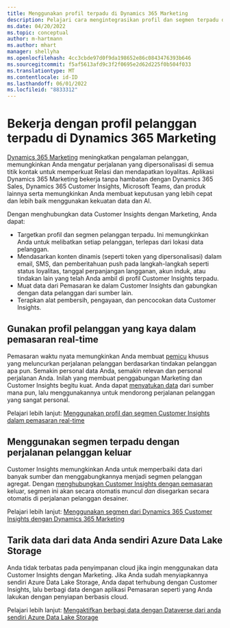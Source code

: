 ```yaml
---
title: Menggunakan profil terpadu di Dynamics 365 Marketing
description: Pelajari cara mengintegrasikan profil dan segmen terpadu dengan Dynamics 365 Marketing.
ms.date: 04/20/2022
ms.topic: conceptual
author: m-hartmann
ms.author: mhart
manager: shellyha
ms.openlocfilehash: 4cc3cbde97d0f9da198652e86c0843476393b646
ms.sourcegitcommit: f5af5613afd9c3f2f0695e2d62d225f0b504f033
ms.translationtype: MT
ms.contentlocale: id-ID
ms.lasthandoff: 06/01/2022
ms.locfileid: "8833312"
---
```

# <a name="work-with-unified-customer-profiles-in-dynamics-365-marketing"></a>Bekerja dengan profil pelanggan terpadu di Dynamics 365 Marketing

[Dynamics 365 Marketing](/dynamics365/marketing/overview) meningkatkan pengalaman pelanggan, memungkinkan Anda mengatur perjalanan yang dipersonalisasi di semua titik kontak untuk memperkuat Relasi dan mendapatkan loyalitas. Aplikasi Dynamics 365 Marketing bekerja tanpa hambatan dengan Dynamics 365 Sales, Dynamics 365 Customer Insights, Microsoft Teams, dan produk lainnya serta memungkinkan Anda membuat keputusan yang lebih cepat dan lebih baik menggunakan kekuatan data dan AI.

Dengan menghubungkan data Customer Insights dengan Marketing, Anda dapat:

- Targetkan profil dan segmen pelanggan terpadu. Ini memungkinkan Anda untuk melibatkan setiap pelanggan, terlepas dari lokasi data pelanggan.
- Mendasarkan konten dinamis (seperti token yang dipersonalisasi) dalam email, SMS, dan pemberitahuan push pada langkah-langkah seperti status loyalitas, tanggal perpanjangan langganan, akun induk, atau tindakan lain yang telah Anda ambil di profil Customer Insights terpadu.
- Muat data dari Pemasaran ke dalam Customer Insights dan gabungkan dengan data pelanggan dari sumber lain.
- Terapkan alat pembersih, pengayaan, dan pencocokan data Customer Insights.

## <a name="use-rich-customer-profiles-in-real-time-marketing"></a>Gunakan profil pelanggan yang kaya dalam pemasaran real-time

Pemasaran waktu nyata memungkinkan Anda membuat [pemicu](/dynamics365/marketing/real-time-marketing-custom-triggers) khusus yang meluncurkan perjalanan pelanggan berdasarkan tindakan pelanggan apa pun. Semakin personal data Anda, semakin relevan dan personal perjalanan Anda. Inilah yang membuat penggabungan Marketing dan Customer Insights begitu kuat. Anda dapat [menyatukan data](data-unification.md) dari sumber mana pun, lalu menggunakannya untuk mendorong perjalanan pelanggan yang sangat personal.

Pelajari lebih lanjut: [Menggunakan profil dan segmen Customer Insights dalam pemasaran real-time](/dynamics365/marketing/real-time-marketing-ci-profile)

## <a name="use-unified-segments-with-outbound-customer-journeys"></a>Menggunakan segmen terpadu dengan perjalanan pelanggan keluar

Customer Insights memungkinkan Anda untuk memperbaiki data dari banyak sumber dan menggabungkannya menjadi segmen pelanggan agregat. Dengan [menghubungkan Customer Insights dengan pemasaran](export-dynamics365-marketing.md) keluar, segmen ini akan secara otomatis muncul *dan* disegarkan secara otomatis di perjalanan pelanggan desainer.

Pelajari lebih lanjut: [Menggunakan segmen dari Dynamics 365 Customer Insights dengan Dynamics 365 Marketing](/dynamics365/marketing/customer-insights-segments)

## <a name="pull-data-from-your-own-azure-data-lake-storage"></a>Tarik data dari data Anda sendiri Azure Data Lake Storage

Anda tidak terbatas pada penyimpanan cloud jika ingin menggunakan data Customer Insights dengan Marketing. Jika Anda sudah menyiapkannya sendiri Azure Data Lake Storage, Anda dapat terhubung dengan Customer Insights, lalu berbagi data dengan aplikasi Pemasaran seperti yang Anda lakukan dengan penyiapan berbasis cloud.

Pelajari lebih lanjut: [Mengaktifkan berbagi data dengan Dataverse dari anda sendiri Azure Data Lake Storage](customer-insights-dataverse.md#enable-data-sharing-with-dataverse-from-your-own-azure-data-lake-storage-preview)
